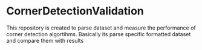 # CornerDetectionValidation
This repository is created to parse dataset and measure the performance of corner detection algortihms. Basically its parse specific formatted dataset and compare them with results
